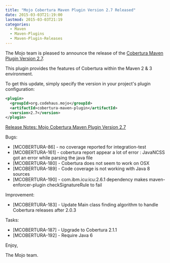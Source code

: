 ```yaml
---
title: "Mojo Cobertura Maven Plugin Version 2.7 Released"
date: 2015-03-03T21:19:00
lastmod: 2015-03-03T21:19
categories:
  - Maven
  - Maven-Plugins
  - Maven-Plugin-Releases
---
```

The Mojo team is pleased to announce the release of the 
[Cobertura Maven Plugin Version 2.7](http://mojo.codehaus.org/cobertura-maven-plugin/).

This plugin provides the features of Cobertura within the Maven 2 & 3
environment.

To get this update, simply specify the version in your project's
plugin configuration:

```xml
<plugin>
  <groupId>org.codehaus.mojo</groupId>
  <artifactId>cobertura-maven-plugin</artifactId>
  <version>2.7</version>
</plugin>
```

<!-- more -->

[Release Notes: Mojo Cobertura Maven Plugin Version 2.7](http://jira.codehaus.org/secure/ReleaseNote.jspa?projectId=11226&version=19561)

Bugs:

 * [MCOBERTURA-86] - no coverage reported for integration-test
 * [MCOBERTURA-161] - cobertura report  appear a lot of  error : JavaNCSS got an error while parsing the java file
 * [MCOBERTURA-180] - Cobertura does not seem to work on OSX
 * [MCOBERTURA-189] - Code coverage is not working with Java 8 sources
 * [MCOBERTURA-190] - com.ibm.icu:icu:2.6.1 dependency makes maven-enforcer-plugin checkSignatureRule to fail

Improvement:

 * [MCOBERTURA-183] - Update Main class finding algorithm to handle Cobertura releases after 2.0.3

Tasks:

 * [MCOBERTURA-187] - Upgrade to Cobertura 2.1.1
 * [MCOBERTURA-192] - Require Java 6

Enjoy,

The Mojo team.

